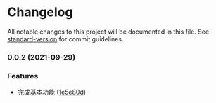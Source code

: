 # Changelog

All notable changes to this project will be documented in this file. See [standard-version](https://github.com/conventional-changelog/standard-version) for commit guidelines.

### 0.0.2 (2021-09-29)

### Features

- 完成基本功能 ([1e5e80d](https://gitee.com/soluteli/react-dnd-tree/commit/1e5e80d6f2387ab02fb0d0e6b59f6bda9f6cde0e))
